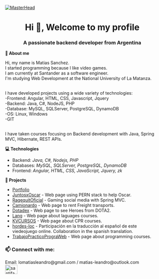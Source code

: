 <!--### Hi there


**Pewmafe/Pewmafe** is a ✨ _special_ ✨ repository because its `README.md` (this file) appears on your GitHub profile.

Here are some ideas to get you started:

- 🔭 I’m currently working on ...
- 🌱 I’m currently learning ...
- 👯 I’m looking to collaborate on ...
- 🤔 I’m looking for help with ...
- 💬 Ask me about ...
- 📫 How to reach me: ...
- 😄 Pronouns: ...
- ⚡ Fun fact: ... -->
[![MasterHead](https://raw.githubusercontent.com/anaskhan28/anaskhan28/97af057431c7c9ceca349095ef4e5d065c01f0d4/Assest/header_.png)](https://santiagofagliano.netlify.app/)

<h1 align="center">Hi 👋, Welcome to my profile</h1>
<h3 align="center">A passionate backend developer from Argentina</h3>

<strong>💬 About me</strong>
<p align="left">
Hi, my name is Matias Sanchez.<br>
I started programming because I like video games.<br>
I am currently at Santander as a software engineer.<br>
I'm studying Web Development at the National University of La Matanza.<br><br>

I have developed projects using a wide variety of technologies:<br>
-Frontend: Angular, HTML, CSS, Javascript, Jquery<br>
-Backend: Java, C#, NodeJS, PHP<br>
-Database: MySQL, SQLServer, PostgreSQL, DynamoDB<br>
-OS: Linux, Windows<br>
-GIT<br><br>

I have taken courses focusing on Backend development with Java, Spring MVC, Hibernate, REST APIs.
</p>


  <strong>💻 Technologies </strong>

- Backend: <em>Java, C#, Nodejs, PHP</em>
- Databases: <em>MySQL, SQLServer, PostgreSQL, DynamoDB</em>
- Frontend: <em>Angular, HTML, CSS, JavaScript, Jquery, zk</em>

<strong>🔭 Projects</strong>

- [Portfolio](https://pewmafe.github.io/Portfolio2022/index.html)
- [JuntosxOscar](https://github.com/Pewmafe/rifasApp) - Web page using PERN stack to help Oscar.
- [RagequitOficial](https://github.com/Pewmafe/RagequitOficial) - Gaming social media with Spring MVC.
- [Camionardo](https://github.com/Pewmafe/TpWeb2-Final) - Web page to rent Freight transports.
- [Dotadex](https://github.com/Pewmafe/dotadex) - Web page to see Heroes from DOTA2.
- [Lang](https://github.com/Pewmafe/Final-Interfaces) - Web page about laguages courses.
- [KVCURSOS](https://github.com/Pewmafe/KVCURSOS) - Web page about CPR courses.
- [hordes-loc](https://github.com/Pewmafe/hordes-loc) - Participación en la traducción al español de este viedeojuego online. Collaboration in the spanish translation.
- [TrabajoPracticoPrograWeb](https://github.com/Pewmafe/TrabajoPracticoPrograWeb) - Web page about programming courses.

<h3 align="left">📫 Connect with me:</h3>
<p align="left">
Email: lomatiasleandro@gmail.com / matias-leandro@outlook.com <br>
<a href="https://www.linkedin.com/in/mat%C3%ADas-sanchez/" target="blank"><img align="center" src="https://raw.githubusercontent.com/rahuldkjain/github-profile-readme-generator/master/src/images/icons/Social/linked-in-alt.svg" alt="santifagliano" height="30" width="40" /></a>
</p>
